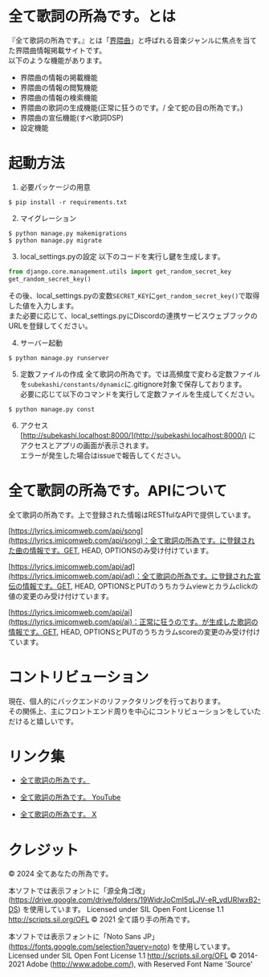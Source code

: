 # 全て歌詞の所為です。とは  
『全て歌詞の所為です。』とは「[界隈曲](https://dic.nicovideo.jp/a/%E7%95%8C%E9%9A%88%E6%9B%B2)」と呼ばれる音楽ジャンルに焦点を当てた界隈曲情報掲載サイトです。  
以下のような機能があります。
- 界隈曲の情報の掲載機能
- 界隈曲の情報の閲覧機能
- 界隈曲の情報の検索機能
- 界隈曲の歌詞の生成機能(正常に狂うのです。/ 全て蛇の目の所為です。)
- 界隈曲の宣伝機能(すべ歌詞DSP)
- 設定機能

# 起動方法
1. 必要パッケージの用意
```
$ pip install -r requirements.txt
```

2. マイグレーション
```
$ python manage.py makemigrations
$ python manage.py migrate
```

3. local_settings.pyの設定
以下のコードを実行し鍵を生成します。
```py
from django.core.management.utils import get_random_secret_key
get_random_secret_key()
```
その後、local_settings.pyの変数`SECRET_KEY`に`get_random_secret_key()`で取得した値を入力します。  
また必要に応じて、local_settings.pyにDiscordの連携サービスウェブフックのURLを登録してください。

4. サーバー起動
```
$ python manage.py runserver
```

5. 定数ファイルの作成
全て歌詞の所為です。では高頻度で変わる定数ファイルを`subekashi/constants/dynamic`に.gitignore対象で保存しております。  
必要に応じて以下のコマンドを実行して定数ファイルを生成してください。

```
$ python manage.py const
```

6. アクセス  
[http://subekashi.localhost:8000/](http://subekashi.localhost:8000/) にアクセスとアプリの画面が表示されます。  
エラーが発生した場合はissueで報告してください。

# 全て歌詞の所為です。APIについて  
全て歌詞の所為です。上で登録された情報はRESTfulなAPIで提供しています。  

[https://lyrics.imicomweb.com/api/song](https://lyrics.imicomweb.com/api/song)：全て歌詞の所為です。に登録された曲の情報です。GET, HEAD, OPTIONSのみ受け付けています。

[https://lyrics.imicomweb.com/api/ad](https://lyrics.imicomweb.com/api/ad)：全て歌詞の所為です。に登録された宣伝の情報です。GET, HEAD, OPTIONSとPUTのうちカラムviewとカラムclickの値の変更のみ受け付けています。

[https://lyrics.imicomweb.com/api/ai](https://lyrics.imicomweb.com/api/ai)：正常に狂うのです。が生成した歌詞の情報です。GET, HEAD, OPTIONSとPUTのうちカラムscoreの変更のみ受け付けています。


# コントリビューション
現在、個人的にバックエンドのリファクタリングを行っております。  
その関係上、主にフロントエンド周りを中心にコントリビューションをしていただけると嬉しいです。  

# リンク集
- [全て歌詞の所為です。](https://lyrics.imicomweb.com/)

- [全て歌詞の所為です。 YouTube](https://www.youtube.com/@subekashi)

- [全て歌詞の所為です。 X](https://twitter.com/subekashi)


# クレジット
© 2024 全てあなたの所為です。

本ソフトでは表示フォントに「源全角ゴ改」(https://drive.google.com/drive/folders/19WidrJoCmI5qLJV-eR_ydURIwxB2-DS) を使用しています。
Licensed under SIL Open Font License 1.1 http://scripts.sil.org/OFL
© 2021 全て語り手の所為です。

本ソフトでは表示フォントに「Noto Sans JP」(https://fonts.google.com/selection?query=noto) を使用しています。
Licensed under SIL Open Font License 1.1 http://scripts.sil.org/OFL
© 2014-2021 Adobe (http://www.adobe.com/), with Reserved Font Name 'Source'